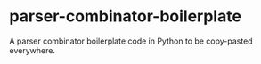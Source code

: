 # parser-combinator-boilerplate
A parser combinator boilerplate code in Python to be copy-pasted everywhere.
